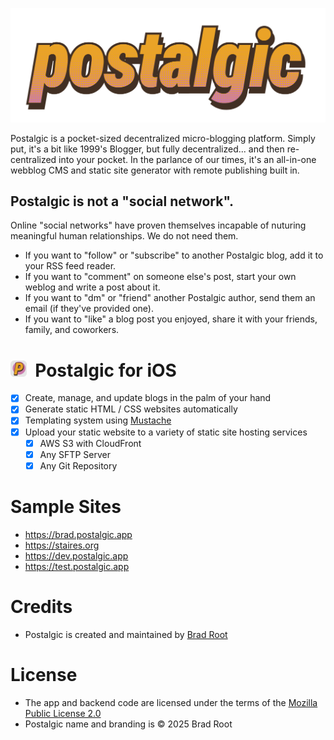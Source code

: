 ![Postalgic](/postalgic-logo.png?raw=true)

Postalgic is a pocket-sized decentralized micro-blogging platform. Simply put, it's a bit like 1999's Blogger, but fully decentralized... and then re-centralized into your pocket. In the parlance of our times, it's an all-in-one webblog CMS and static site generator with remote publishing built in.

## Postalgic is not a "social network".

Online "social networks" have proven themselves incapable of nuturing meaningful human relationships. We do not need them.

- If you want to "follow" or "subscribe" to another Postalgic blog, add it to your RSS feed reader.
- If you want to "comment" on someone else's post, start your own weblog and write a post about it.
- If you want to "dm" or "friend" another Postalgic author, send them an email (if they've provided one).
- If you want to "like" a blog post you enjoyed, share it with your friends, family, and coworkers.

# <img src="/postalgic-icon.png?raw=true" alt="Postalgic App Icon" width="26" height="26">&nbsp;&nbsp;Postalgic for iOS

- [x] Create, manage, and update blogs in the palm of your hand
- [x] Generate static HTML / CSS websites automatically
- [x] Templating system using [Mustache](https://mustache.github.io)
- [x] Upload your static website to a variety of static site hosting services
  - [x] AWS S3 with CloudFront
  - [x] Any SFTP Server
  - [x] Any Git Repository

# Sample Sites
- https://brad.postalgic.app
- https://staires.org
- https://dev.postalgic.app
- https://test.postalgic.app

# Credits
- Postalgic is created and maintained by [Brad Root](https://github.com/amiantos)

# License
- The app and backend code are licensed under the terms of the [Mozilla Public License 2.0](https://www.mozilla.org/en-US/MPL/2.0/)
- Postalgic name and branding is &copy; 2025 Brad Root
